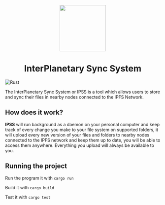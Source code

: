 <div align="center">
  <img src="https://raw.githubusercontent.com/edfloreshz/ipss/master/assets/logo.png" width="150" />

  <h1>InterPlanetary Sync System</h1>
</div>

![Rust](https://github.com/edfloreshz/ipss/workflows/Rust/badge.svg?branch=master)

The InterPlanetary Sync System or IPSS is a tool which allows users to store and sync their files in nearby nodes connected to the IPFS Network. 


## How does it work?

**IPSS** will run background as a daemon on your personal computer and keep track of every change you make to your file system on supported folders, it will upload every new version of your files and folders to nearby nodes connected to the IPFS network and keep them up to date, you will be able to access them anywhere. Everything you upload will always be available to you.

## Running the project
Run the program it with `cargo run`

Build it with `cargo build`

Test it with `cargo test`
